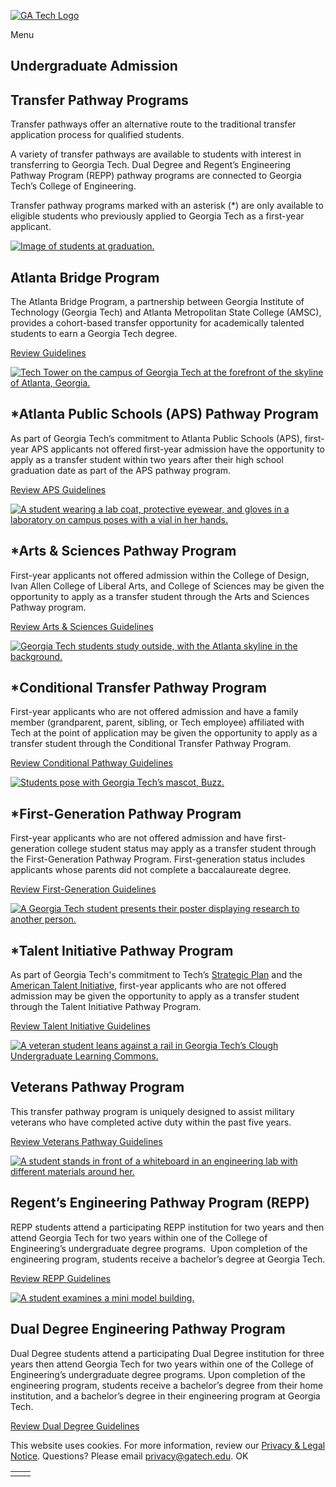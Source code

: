 [![GA Tech Logo](https://admission.gatech.edu/images/gt-logo-oneline-white.svg)](https://admission.gatech.edu/)

Menu

## Undergraduate Admission

## Transfer Pathway Programs

Transfer pathways offer an alternative route to the traditional transfer application process for qualified students.

A variety of transfer pathways are available to students with interest in transferring to Georgia Tech. Dual Degree and Regent’s Engineering Pathway Program (REPP) pathway programs are connected to Georgia Tech’s College of Engineering.

Transfer pathway programs marked with an asterisk (\*) are only available to eligible students who previously applied to Georgia Tech as a first-year applicant.

[![Image of students at graduation.](https://admission.gatech.edu/images/blocks/transfer-prog1.jpg)](https://admission.gatech.edu/transfer/atlanta-bridge)

## Atlanta Bridge Program

The Atlanta Bridge Program, a partnership between Georgia Institute of Technology (Georgia Tech) and Atlanta Metropolitan State College (AMSC), provides a cohort-based transfer opportunity for academically talented students to earn a Georgia Tech degree.

[Review Guidelines](https://admission.gatech.edu/transfer/atlanta-bridge)

[![Tech Tower on the campus of Georgia Tech at the forefront of the skyline of Atlanta, Georgia.](https://admission.gatech.edu/images/blocks/p29.jpg)](https://admission.gatech.edu/transfer/aps-pathway)

## \*Atlanta Public Schools (APS) Pathway Program

As part of Georgia Tech’s commitment to Atlanta Public Schools (APS), first-year APS applicants not offered first-year admission have the opportunity to apply as a transfer student within two years after their high school graduation date as part of the APS pathway program.

[Review APS Guidelines](https://admission.gatech.edu/transfer/aps-pathway)

[![A student wearing a lab coat, protective eyewear, and gloves in a laboratory on campus poses with a vial in her hands.](https://admission.gatech.edu/images/blocks/p80.jpg)](https://admission.gatech.edu/transfer/arts-sciences-pathway)

## \*Arts & Sciences Pathway Program

First-year applicants not offered admission within the College of Design, Ivan Allen College of Liberal Arts, and College of Sciences may be given the opportunity to apply as a transfer student through the Arts and Sciences Pathway program.

[Review Arts & Sciences Guidelines](https://admission.gatech.edu/transfer/arts-sciences-pathway)

[![Georgia Tech students study outside, with the Atlanta skyline in the background.](https://admission.gatech.edu/images/blocks/studying520x299.jpg)](https://admission.gatech.edu/transfer/conditional-pathway)

## \*Conditional Transfer Pathway Program

First-year applicants who are not offered admission and have a family member (grandparent, parent, sibling, or Tech employee) affiliated with Tech at the point of application may be given the opportunity to apply as a transfer student through the Conditional Transfer Pathway Program.

[Review Conditional Pathway Guidelines](https://admission.gatech.edu/transfer/conditional-pathway)

[![Students pose with Georgia Tech’s mascot, Buzz.](https://admission.gatech.edu/images/blocks/c-transfer.jpg)](https://admission.gatech.edu/transfer/first-generation-pathway)

## \*First-Generation Pathway Program

First-year applicants who are not offered admission and have first-generation college student status may apply as a transfer student through the First-Generation Pathway Program. First-generation status includes applicants whose parents did not complete a baccalaureate degree.

[Review First-Generation Guidelines](https://admission.gatech.edu/transfer/first-generation-pathway)

[![A Georgia Tech student presents their poster displaying research to another person.](https://admission.gatech.edu/images/blocks/p38.jpg)](https://admission.gatech.edu/transfer/talent-initiative-pathway)

## \*Talent Initiative Pathway Program

As part of Georgia Tech's commitment to Tech’s [Strategic Plan](https://strategicplan.gatech.edu/values) and the [American Talent Initiative](https://americantalentinitiative.org/), first-year applicants who are not offered admission may be given the opportunity to apply as a transfer student through the Talent Initiative Pathway Program.

[Review Talent Initiative Guidelines](https://admission.gatech.edu/transfer/talent-initiative-pathway)

[![A veteran student leans against a rail in Georgia Tech’s Clough Undergraduate Learning Commons.](https://admission.gatech.edu/images/blocks/veterans.jpg)](https://admission.gatech.edu/transfer/veterans-pathway)

## Veterans Pathway Program

This transfer pathway program is uniquely designed to assist military veterans who have completed active duty within the past five years.

[Review Veterans Pathway Guidelines](https://admission.gatech.edu/transfer/veterans-pathway)

[![A student stands in front of a whiteboard in an engineering lab with different materials around her.](https://admission.gatech.edu/images/blocks/4Photos-(520x299).jpg)](https://admission.gatech.edu/transfer/repp-pathway)

## Regent’s Engineering Pathway Program (REPP)

REPP students attend a participating REPP institution for two years and then attend Georgia Tech for two years within one of the College of Engineering’s undergraduate degree programs.  Upon completion of the engineering program, students receive a bachelor’s degree at Georgia Tech.

[Review REPP Guidelines](https://admission.gatech.edu/transfer/repp-pathway)

[![A student examines a mini model building.](https://admission.gatech.edu/images/blocks/5Photos-(520x299).jpg)](https://admission.gatech.edu/transfer/dual-degree-pathway)

## Dual Degree Engineering Pathway Program

Dual Degree students attend a participating Dual Degree institution for three years then attend Georgia Tech for two years within one of the College of Engineering’s undergraduate degree programs. Upon completion of the engineering program, students receive a bachelor’s degree from their home institution, and a bachelor’s degree in their engineering program at Georgia Tech.

[Review Dual Degree Guidelines](https://admission.gatech.edu/transfer/dual-degree-pathway)

This website uses cookies. For more information, review our [Privacy & Legal Notice](https://www.gatech.edu/privacy). Questions? Please email [privacy@gatech.edu](mailto:privacy@gatech.edu).
OK

|     |     |
| --- | --- |
|  |  |